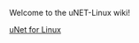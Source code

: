 Welcome to the uNET-Linux wiki!

[uNet for Linux](https://github.com/andymilburn/uNET-Linux/wiki/uNet-for-Linux)
